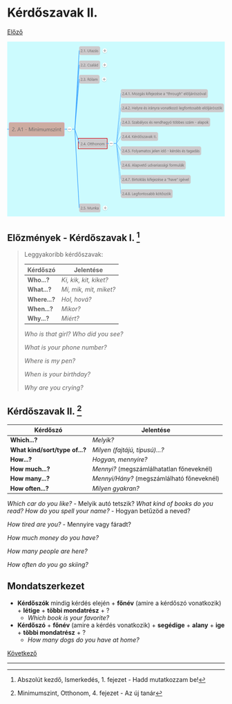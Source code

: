 # Kérdőszavak II.

[Előző](3.md)

![2.4](images/2.4.png)

## Előzmények - Kérdőszavak I. [^1]

>Leggyakoribb kérdőszavak:
>
>| Kérdőszó         | Jelentése                      |
>|------------------|--------------------------------|
>| **Who...?**      | *Ki, kik, kit, kiket?*         |
>| **What...?**     | *Mi, mik, mit, miket?*         |
>| **Where...?**    | *Hol, hová?*                   |
>| **When...?**     | *Mikor?*                       |
>| **Why...?** | *Miért?* |
>
>*Who is that girl?*
>*Who did you see?*
>
>*What is your phone number?*
>
>*Where is my pen?*
>
>*When is your birthday?*
>
>*Why are you crying?*

## Kérdőszavak II. [^2]

| Kérdőszó | Jelentése |
|---|---|
| **Which...?** | *Melyik?* |
| **What kind/sort/type of...?** | *Milyen (fajtájú, típusú)...?* |
| **How...?** | *Hogyan, mennyire?*                   |
| **How much...?** | *Mennyi?*  (megszámlálhatatlan főneveknél) |
| **How many...?** | *Mennyi/Hány?*  (megszámlálható főneveknél) |
| **How often...?** | *Milyen gyakran?* |

*Which car do you like?* - Melyik autó tetszik?
*What kind of books do you read?*
*How do you spell your name?* - Hogyan betűzöd a neved?

*How tired are you?* - Mennyire vagy fáradt?

*How much money do you have?*

*How many people are here?*

*How often do you go skiing?*

## Mondatszerkezet

* **Kérdőszók** mindig kérdés elején + **főnév** (amire a kérdőszó vonatkozik) + **létige** + **többi mondatrész** + ?
  * *Which book is your favorite?*
* **Kérdőszó** + **főnév** (amire a kérdés vonatkozik) + **segédige** + **alany** + **ige** + **többi mondatrész** + ?
  * *How many dogs do you have at home?*

[Következő](5.md)

---
[^1]: Abszolút kezdő, Ismerkedés, 1. fejezet - Hadd mutatkozzam be!
[^2]: Minimumszint, Otthonom, 4. fejezet - Az új tanár
